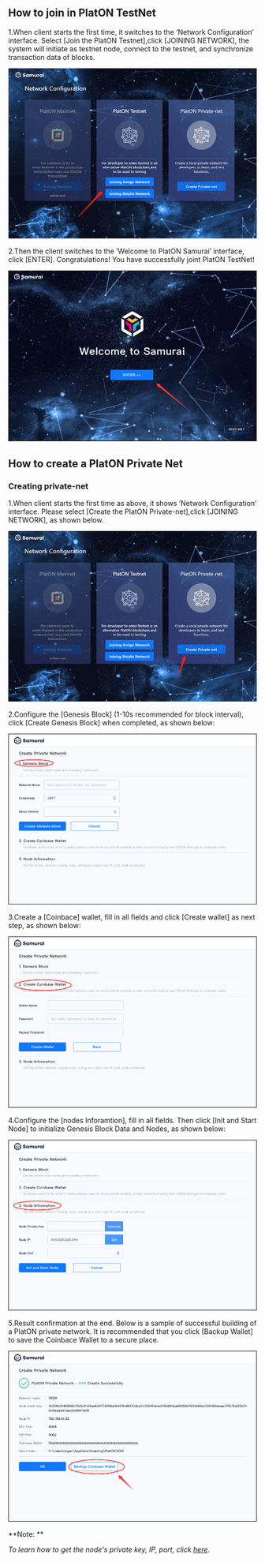 
## How to join in PlatON TestNet

1.When client starts the first time, it switches to the ‘Network Configuration’ interface. Select [Join the PlatON Testnet],click [JOINING NETWORK], the system will initiate as testnet node, connect to the testnet, and synchronize transaction data of blocks.

![Image text](image/Testnet.png)

2.Then the client switches to the ’Welcome to PlatON Samurai’ interface, click [ENTER]. Congratulations! You have successfully joint PlatON TestNet!

![Image text](image/Welcome_to_Samurai.png)


## How to create a PlatON Private Net

### Creating private-net

1.When client starts the first time as above, it shows ‘Network Configuration’ interface. Please select [Create the PlatON Private-net],click [JOINING NETWORK],  as shown below.

![Image text](image/private-net.png)

2.Configure the [Genesis Block] (1-10s recommended for block interval), click [Create Genesis Block] when completed, as shown below:

![Image text](image/Genesis_Block.png)

3.Create a [Coinbace] wallet, fill in all fields and click [Create wallet] as next step, as shown below:

![Image text](image/Wallet_creation.png)

4.Configure the [nodes Inforamtion], fill in all fields. Then click [Init and Start Node] to initialize Genesis Block Data and Nodes, as shown below:

![Image text](image/Set_nodes.png)

5.Result confirmation at the end. Below is a sample of successful building of a PlatON private network. It is recommended that you click [Backup Wallet] to save the Coinbace Wallet to a secure place.

![Image text](image/Private-net_success.png)

**Note: **

*To learn how to get the node's private key, IP, port, click [here](/en-us/basics/[English]-Private-Networks.md)*.





